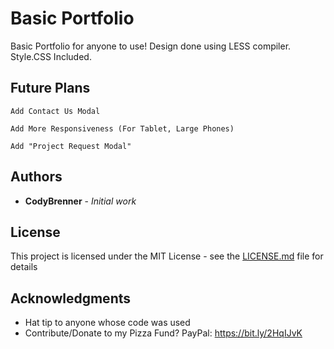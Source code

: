 # Basic Portfolio

Basic Portfolio for anyone to use! Design done using LESS compiler. Style.CSS Included.

## Future Plans

```
Add Contact Us Modal
```
```
Add More Responsiveness (For Tablet, Large Phones)
```
```
Add "Project Request Modal"
```

## Authors

* **CodyBrenner** - *Initial work* 


## License

This project is licensed under the MIT License - see the [LICENSE.md](LICENSE.md) file for details

## Acknowledgments

* Hat tip to anyone whose code was used
* Contribute/Donate to my Pizza Fund? PayPal:  https://bit.ly/2HqIJvK
